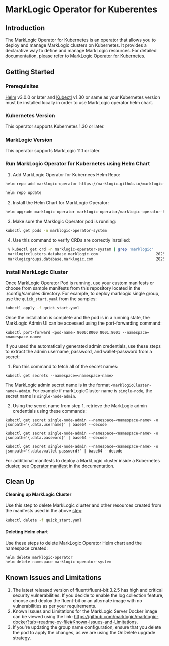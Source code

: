 # MarkLogic Operator for Kuberentes

## Introduction

The MarkLogic Operator for Kubernetes is an operator that allows you to deploy and manage MarkLogic clusters on Kubernetes. It provides a declarative way to define and manage MarkLogic resources. For detailed documentation, please refer to [MarkLogic Operator for Kubernetes](https://docs.progress.com/bundle/marklogic-server-on-kubernetes).

## Getting Started

### Prerequisites

[Helm](https://helm.sh/docs/intro/install/) v3.0.0 or later and [Kubectl](https://kubernetes.io/docs/tasks/tools/) v1.30 or same as your Kubernetes version must be installed locally in order to use MarkLogic operator helm chart. 

### Kubernetes Version

This operator supports Kubernetes 1.30 or later.

### MarkLogic Version

This operator supports MarkLogic 11.1 or later.

### Run MarkLogic Operator for Kubernetes using Helm Chart

1. Add MarkLogic Operator for Kubernees Helm Repo:
```sh
helm repo add marklogic-operator https://marklogic.github.io/marklogic-operator-kubernetes/

helm repo update
```

2. Install the Helm Chart for MarkLogic Operator: 
```sh
helm upgrade marklogic-operator marklogic-operator/marklogic-operator-kubernetes --version=1.0.0 --install --namespace marklogic-operator-system --create-namespace
```

3. Make sure the Marklogic Operator pod is running:
```sh
kubectl get pods -n marklogic-operator-system 
```

4. Use this command to verify CRDs are correctly installed:
```sh
 % kubectl get crd -n marklogic-operator-system | grep 'marklogic'
 marklogicclusters.database.marklogic.com                          2025-02-18T09:20:59Z
 marklogicgroups.database.marklogic.com                            2025-02-18T09:21:00Z
```

### Install MarkLogic Cluster
Once MarkLogic Operator Pod is running, use your custom manifests or choose from sample manifests from this repository located in the ./config/samples directory. For example, to deploy marklogic single group, use the `quick_start.yaml` from the samples: 
```sh
kubectl apply -f quick_start.yaml
```
Once the installation is complete and the pod is in a running state, the MarkLogic Admin UI can be accessed using the port-forwarding command:

  ```shell
  kubectl port-forward <pod-name> 8000:8000 8001:8001 --namespace=<namespace-name>
  ```

If you used the automatically generated admin credentials, use these steps to extract the admin username, password, and wallet-password from a secret:

1. Run this command to fetch all of the secret names:
  ```shell
  kubectl get secrets --namespace=<namespace-name>
  ```
The MarkLogic admin secret name is in the format  `<marklogicCluster-name>-admin`. For example if markLogicCluster name is `single-node`, the secret name is `single-node-admin`.

2. Using the secret name from step 1, retrieve the MarkLogic admin credentials using these commands:
  ```shell
  kubectl get secret single-node-admin --namespace=<namespace-name> -o jsonpath='{.data.username}' | base64 --decode 

  kubectl get secret single-node-admin --namespace=<namespace-name> -o jsonpath='{.data.password}' | base64 --decode 

  kubectl get secret single-node-admin --namespace=<namespace-name> -o jsonpath='{.data.wallet-password}' | base64 --decode 
  ```

For additional manifests to deploy a MarkLogic cluster inside a Kubernetes cluster, see [Operator manifest](https://docs.progress.com/bundle/marklogic-server-on-kubernetes/operator/Operator-manifest.html) in the documentation.

## Clean Up

#### Cleaning up MarkLogic Cluster
Use this step to delete MarkLogic cluster and other resources created from the manifests used in the above [step](#install-marklogic-cluster):
```sh
kubectl delete -f quick_start.yaml
```

#### Deleting Helm chart
Use these steps to delete MarkLogic Operator Helm chart and the namespace created:
```sh
helm delete marklogic-operator
helm delete namespace marklogic-operator-system
```

## Known Issues and Limitations

1. The latest released version of fluent/fluent-bit:3.2.5 has high and critical security vulnerabilities. If you decide to enable the log collection feature, choose and deploy the fluent-bit or an alternate image with no vulnerabilities as per your requirements.
2. Known Issues and Limitations for the MarkLogic Server Docker image can be viewed using the link: https://github.com/marklogic/marklogic-docker?tab=readme-ov-file#Known-Issues-and-Limitations.
3. If you're updating the group name configuration, ensure that you delete the pod to apply the changes, as we are using the OnDelete upgrade strategy.